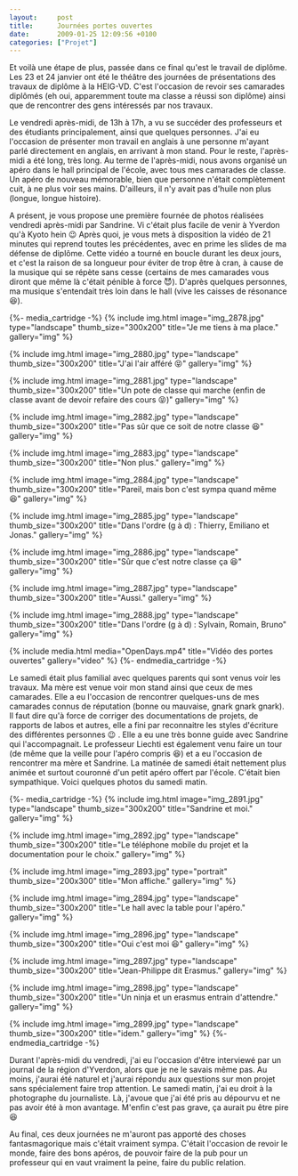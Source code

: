 ```yaml
---
layout:     post
title:      Journées portes ouvertes
date:       2009-01-25 12:09:56 +0100
categories: ["Projet"]
---
```


Et voilà une étape de plus, passée dans ce final qu'est le travail de diplôme. Les 23 et 24 janvier ont été le
théâtre des journées de présentations des travaux de diplôme à la HEIG-VD. C'est l'occasion de revoir ses camarades
diplômés (eh oui, apparemment toute ma classe a réussi son diplôme) ainsi que de rencontrer des gens intéressés par
nos travaux.

<!--more-->

Le vendredi après-midi, de 13h à 17h, a vu se succéder des professeurs et des étudiants principalement, ainsi que
quelques personnes. J'ai eu l'occasion de présenter mon travail en anglais à une personne m'ayant parlé directement
en anglais, en arrivant à mon stand. Pour le reste, l'après-midi a été long, très long. Au terme de l'après-midi,
nous avons organisé un apéro dans le hall principal de l'école, avec tous mes camarades de classe. Un apéro de
nouveau mémorable, bien que personne n'était complètement cuit, à ne plus voir ses mains. D'ailleurs, il n'y avait
pas d'huile non plus (longue, longue histoire).

A présent, je vous propose une première fournée de photos réalisées vendredi après-midi par Sandrine. Vi c'était
plus facile de venir à Yverdon qu'à Kyoto hein :wink: Après quoi, je vous mets à disposition la vidéo de 21 minutes
qui reprend toutes les précédentes, avec en prime les slides de ma défense de diplôme. Cette vidéo a tourné en
boucle durant les deux jours, et c'est la raison de sa longueur pour éviter de trop être à cran, à cause de la
musique qui se répète sans cesse (certains de mes camarades vous diront que même là c'était pénible à force
:smiling_imp:). D'après quelques personnes, ma musique s'entendait très loin dans le hall (vive les caisses de
résonance :laughing:).

{%- media_cartridge -%}
{% include img.html
    image="img_2878.jpg"
    type="landscape"
    thumb_size="300x200"
    title="Je me tiens à ma place."
    gallery="img"
%}

{% include img.html
    image="img_2880.jpg"
    type="landscape"
    thumb_size="300x200"
    title="J'ai l'air afféré :stuck_out_tongue_closed_eyes:"
    gallery="img"
%}

{% include img.html
    image="img_2881.jpg"
    type="landscape"
    thumb_size="300x200"
    title="Un pote de classe qui marche (enfin de classe avant de devoir refaire des cours :stuck_out_tongue_closed_eyes:)"
    gallery="img"
%}

{% include img.html
    image="img_2882.jpg"
    type="landscape"
    thumb_size="300x200"
    title="Pas sûr que ce soit de notre classe :laughing:"
    gallery="img"
%}

{% include img.html
    image="img_2883.jpg"
    type="landscape"
    thumb_size="300x200"
    title="Non plus."
    gallery="img"
%}

{% include img.html
    image="img_2884.jpg"
    type="landscape"
    thumb_size="300x200"
    title="Pareil, mais bon c'est sympa quand même :laughing:"
    gallery="img"
%}

{% include img.html
    image="img_2885.jpg"
    type="landscape"
    thumb_size="300x200"
    title="Dans l'ordre (g à d) : Thierry, Emiliano et Jonas."
    gallery="img"
%}

{% include img.html
    image="img_2886.jpg"
    type="landscape"
    thumb_size="300x200"
    title="Sûr que c'est notre classe ça :laughing:"
    gallery="img"
%}

{% include img.html
    image="img_2887.jpg"
    type="landscape"
    thumb_size="300x200"
    title="Aussi."
    gallery="img"
%}

{% include img.html
    image="img_2888.jpg"
    type="landscape"
    thumb_size="300x200"
    title="Dans l'ordre (g à d) : Sylvain, Romain, Bruno"
    gallery="img"
%}

{% include media.html
    media="OpenDays.mp4"
    title="Vidéo des portes ouvertes"
    gallery="video"
%}
{%- endmedia_cartridge -%}

Le samedi était plus familial avec quelques parents qui sont venus voir les travaux. Ma mère est venue voir mon
stand ainsi que ceux de mes camarades. Elle a eu l'occasion de rencontrer quelques-uns de mes camarades connus de
réputation (bonne ou mauvaise, gnark gnark gnark). Il faut dire qu'à force de corriger des documentations de
projets, de rapports de labos et autres, elle a fini par reconnaitre les styles d'écriture des différentes
personnes :wink: . Elle a eu une très bonne guide avec Sandrine qui l'accompagnait. Le professeur Liechti est
également venu faire un tour (de même que la veille pour l'apéro compris :laughing:) et a eu l'occasion de
rencontrer ma mère et Sandrine. La matinée de samedi était nettement plus animée et surtout couronné d'un petit
apéro offert par l'école. C'était bien sympathique. Voici quelques photos du samedi matin.

{%- media_cartridge -%}
{% include img.html
    image="img_2891.jpg"
    type="landscape"
    thumb_size="300x200"
    title="Sandrine et moi."
    gallery="img"
%}

{% include img.html
    image="img_2892.jpg"
    type="landscape"
    thumb_size="300x200"
    title="Le téléphone mobile du projet et la documentation pour le choix."
    gallery="img"
%}

{% include img.html
    image="img_2893.jpg"
    type="portrait"
    thumb_size="200x300"
    title="Mon affiche."
    gallery="img"
%}

{% include img.html
    image="img_2894.jpg"
    type="landscape"
    thumb_size="300x200"
    title="Le hall avec la table pour l'apéro."
    gallery="img"
%}

{% include img.html
    image="img_2896.jpg"
    type="landscape"
    thumb_size="300x200"
    title="Oui c'est moi :laughing:"
    gallery="img"
%}

{% include img.html
    image="img_2897.jpg"
    type="landscape"
    thumb_size="300x200"
    title="Jean-Philippe dit Erasmus."
    gallery="img"
%}

{% include img.html
    image="img_2898.jpg"
    type="landscape"
    thumb_size="300x200"
    title="Un ninja et un erasmus entrain d'attendre."
    gallery="img"
%}

{% include img.html
    image="img_2899.jpg"
    type="landscape"
    thumb_size="300x200"
    title="idem."
    gallery="img"
%}
{%- endmedia_cartridge -%}

Durant l'après-midi du vendredi, j'ai eu l'occasion d'être interviewé par un journal de la région d'Yverdon, alors
que je ne le savais même pas. Au moins, j'aurai été naturel et j'aurai répondu aux questions sur mon projet sans
spécialement faire trop attention. Le samedi matin, j'ai eu droit à la photographe du journaliste. Là, j'avoue que
j'ai été pris au dépourvu et ne pas avoir été à mon avantage. M'enfin c'est pas grave, ça aurait pu être pire
:laughing:

Au final, ces deux journées ne m'auront pas apporté des choses fantasmagorique mais c'était vraiment sympa. C'était
l'occasion de revoir le monde, faire des bons apéros, de pouvoir faire de la pub pour un professeur qui en vaut
vraiment la peine, faire du public relation.
